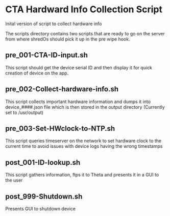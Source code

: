 # CTA Hardward Info Collection Script

Inital version of script to collect hardware info

The scripts directory contains two scripts that are ready to go on the server from where shredOs should pick it up in the pre wipe hook. 

## pre_001-CTA-ID-input.sh

This script should get the device serial ID and then display it for quick creation of device on the app.  

## pre_002-Collect-hardware-info.sh

This script collects important hardware information and dumps it into device_####.json file which is then stored in the output directory (Currently set to /usr/output)

## pre_003-Set-HWclock-to-NTP.sh

This script queries timeserver on the network to set hardware clock to the current time to avoid issues with device logs having the wrong timestamps

## post_001-ID-lookup.sh

This script gathers information, ftps it to Theta and presents it in a GUI to the user
	
## post_999-Shutdown.sh

Presents GUI to shutdown device
	
	
	
